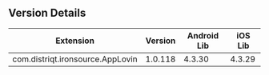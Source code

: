 ## Version Details

| Extension | Version | Android Lib | iOS Lib |
| --- | --- | --- | --- |
| com.distriqt.ironsource.AppLovin | 1.0.118 | 4.3.30 | 4.3.29 |

